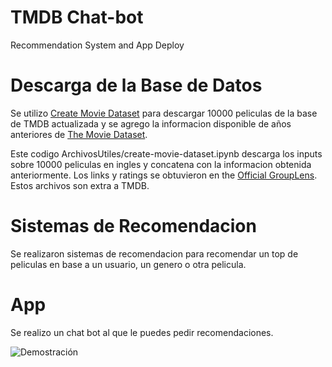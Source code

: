 # TMDB Chat-bot
 Recommendation System and App Deploy

# Descarga de la Base de Datos
Se utilizo [Create Movie Dataset](https://www.kaggle.com/code/abhakta47/create-movie-dataset/notebook) para descargar 10000 peliculas de la base de TMDB actualizada y se agrego la informacion disponible de años anteriores de [The Movie Dataset](https://www.kaggle.com/datasets/rounakbanik/the-movies-dataset).

Este codigo ArchivosUtiles/create-movie-dataset.ipynb descarga los inputs sobre 10000 peliculas en ingles y concatena con la informacion obtenida anteriormente. Los links y ratings se obtuvieron en the [Official GroupLens](https://grouplens.org/datasets/movielens/latest/). Estos archivos son extra a TMDB. 

# Sistemas de Recomendacion
Se realizaron sistemas de recomendacion para recomendar un top de peliculas en base a un usuario, un genero o otra pelicula. 

# App
Se realizo un chat bot al que le puedes pedir recomendaciones.

![Demostración](https://media4.giphy.com/media/v1.Y2lkPTc5MGI3NjExOW5tdDFwNm51azh2ZDduaHRsOHBrbW8yNThidHJsMzU2Nmlvb243eCZlcD12MV9pbnRlcm5hbF9naWZfYnlfaWQmY3Q9Zw/6tJEeftnUgWhM0U0kQ/giphy.gif)
